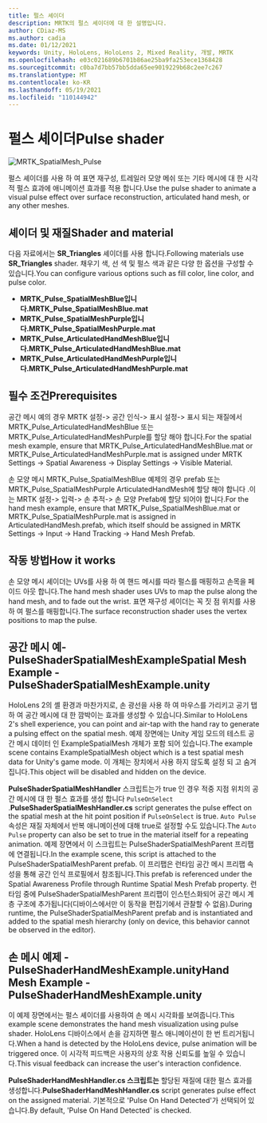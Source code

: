 ```yaml
---
title: 펄스 셰이더
description: MRTK의 펄스 셰이더에 대 한 설명입니다.
author: CDiaz-MS
ms.author: cadia
ms.date: 01/12/2021
keywords: Unity, HoloLens, HoloLens 2, Mixed Reality, 개발, MRTK
ms.openlocfilehash: e03c021689b6701b86ae25ba9fa253ece1368428
ms.sourcegitcommit: c0ba7d7bb57bb5dda65ee9019229b68c2ee7c267
ms.translationtype: MT
ms.contentlocale: ko-KR
ms.lasthandoff: 05/19/2021
ms.locfileid: "110144942"
---
```

# <a name="pulse-shader"></a><span data-ttu-id="ab196-104">펄스 셰이더</span><span class="sxs-lookup"><span data-stu-id="ab196-104">Pulse shader</span></span>

![MRTK_SpatialMesh_Pulse](https://user-images.githubusercontent.com/13754172/68261851-3489e200-fff6-11e9-9f6c-5574a7dd8db7.gif)

<span data-ttu-id="ab196-106">펄스 셰이더를 사용 하 여 표면 재구성, 트레일러 모양 메쉬 또는 기타 메시에 대 한 시각적 펄스 효과에 애니메이션 효과를 적용 합니다.</span><span class="sxs-lookup"><span data-stu-id="ab196-106">Use the pulse shader to animate a visual pulse effect over surface reconstruction, articulated hand mesh, or any other meshes.</span></span>

## <a name="shader-and-material"></a><span data-ttu-id="ab196-107">셰이더 및 재질</span><span class="sxs-lookup"><span data-stu-id="ab196-107">Shader and material</span></span>

<span data-ttu-id="ab196-108">다음 자료에서는 **SR_Triangles** 셰이더를 사용 합니다.</span><span class="sxs-lookup"><span data-stu-id="ab196-108">Following materials use **SR_Triangles** shader.</span></span> <span data-ttu-id="ab196-109">채우기 색, 선 색 및 펄스 색과 같은 다양 한 옵션을 구성할 수 있습니다.</span><span class="sxs-lookup"><span data-stu-id="ab196-109">You can configure various options such as fill color, line color, and pulse color.</span></span>

- <span data-ttu-id="ab196-110">**MRTK_Pulse_SpatialMeshBlue입니다.**</span><span class="sxs-lookup"><span data-stu-id="ab196-110">**MRTK_Pulse_SpatialMeshBlue.mat**</span></span> 
- <span data-ttu-id="ab196-111">**MRTK_Pulse_SpatialMeshPurple입니다.**</span><span class="sxs-lookup"><span data-stu-id="ab196-111">**MRTK_Pulse_SpatialMeshPurple.mat**</span></span> 
- <span data-ttu-id="ab196-112">**MRTK_Pulse_ArticulatedHandMeshBlue입니다.**</span><span class="sxs-lookup"><span data-stu-id="ab196-112">**MRTK_Pulse_ArticulatedHandMeshBlue.mat**</span></span> 
- <span data-ttu-id="ab196-113">**MRTK_Pulse_ArticulatedHandMeshPurple입니다.**</span><span class="sxs-lookup"><span data-stu-id="ab196-113">**MRTK_Pulse_ArticulatedHandMeshPurple.mat**</span></span> 

## <a name="prerequisites"></a><span data-ttu-id="ab196-114">필수 조건</span><span class="sxs-lookup"><span data-stu-id="ab196-114">Prerequisites</span></span>

<span data-ttu-id="ab196-115">공간 메시 예의 경우 MRTK 설정-> 공간 인식-> 표시 설정-> 표시 되는 재질에서 MRTK_Pulse_ArticulatedHandMeshBlue 또는 MRTK_Pulse_ArticulatedHandMeshPurple를 할당 해야 합니다.</span><span class="sxs-lookup"><span data-stu-id="ab196-115">For the spatial mesh example, ensure that MRTK_Pulse_ArticulatedHandMeshBlue.mat or MRTK_Pulse_ArticulatedHandMeshPurple.mat is assigned under MRTK Settings -> Spatial Awareness -> Display Settings -> Visible Material.</span></span>

<span data-ttu-id="ab196-116">손 모양 메시 MRTK_Pulse_SpatialMeshBlue 예제의 경우 prefab 또는 MRTK_Pulse_SpatialMeshPurple ArticulatedHandMesh에 할당 해야 합니다 .이는 MRTK 설정-> 입력-> 손 추적-> 손 모양 Prefab에 할당 되어야 합니다.</span><span class="sxs-lookup"><span data-stu-id="ab196-116">For the hand mesh example, ensure that MRTK_Pulse_SpatialMeshBlue.mat or MRTK_Pulse_SpatialMeshPurple.mat is assigned in ArticulatedHandMesh.prefab, which itself should be assigned in MRTK Settings -> Input -> Hand Tracking -> Hand Mesh Prefab.</span></span>

## <a name="how-it-works"></a><span data-ttu-id="ab196-117">작동 방법</span><span class="sxs-lookup"><span data-stu-id="ab196-117">How it works</span></span>

<span data-ttu-id="ab196-118">손 모양 메시 셰이더는 UVs를 사용 하 여 핸드 메시를 따라 펄스를 매핑하고 손목을 페이드 아웃 합니다.</span><span class="sxs-lookup"><span data-stu-id="ab196-118">The hand mesh shader uses UVs to map the pulse along the hand mesh, and to fade out the wrist.</span></span> <span data-ttu-id="ab196-119">표면 재구성 셰이더는 꼭 짓 점 위치를 사용 하 여 펄스를 매핑합니다.</span><span class="sxs-lookup"><span data-stu-id="ab196-119">The surface reconstruction shader uses the vertex positions to map the pulse.</span></span>

## <a name="spatial-mesh-example---pulseshaderspatialmeshexampleunity"></a><span data-ttu-id="ab196-120">공간 메시 예-PulseShaderSpatialMeshExample</span><span class="sxs-lookup"><span data-stu-id="ab196-120">Spatial Mesh Example - PulseShaderSpatialMeshExample.unity</span></span>

<span data-ttu-id="ab196-121">HoloLens 2의 셸 환경과 마찬가지로, 손 광선을 사용 하 여 마우스를 가리키고 공기 탭 하 여 공간 메시에 대 한 깜박이는 효과를 생성할 수 있습니다.</span><span class="sxs-lookup"><span data-stu-id="ab196-121">Similar to HoloLens 2's shell experience, you can point and air-tap with the hand ray to generate a pulsing effect on the spatial mesh.</span></span> <span data-ttu-id="ab196-122">예제 장면에는 Unity 게임 모드의 테스트 공간 메시 데이터 인 ExampleSpatialMesh 개체가 포함 되어 있습니다.</span><span class="sxs-lookup"><span data-stu-id="ab196-122">The example scene contains ExampleSpatialMesh object which is a test spatial mesh data for Unity's game mode.</span></span> <span data-ttu-id="ab196-123">이 개체는 장치에서 사용 하지 않도록 설정 되 고 숨겨집니다.</span><span class="sxs-lookup"><span data-stu-id="ab196-123">This object will be disabled and hidden on the device.</span></span>

<span data-ttu-id="ab196-124">**PulseShaderSpatialMeshHandler** 스크립트는가 true 인 경우 적중 지점 위치의 공간 메시에 대 한 펄스 효과를 생성 합니다 `PulseOnSelect` .</span><span class="sxs-lookup"><span data-stu-id="ab196-124">**PulseShaderSpatialMeshHandler.cs** script generates the pulse effect on the spatial mesh at the hit point position if `PulseOnSelect` is true.</span></span> <span data-ttu-id="ab196-125">`Auto Pulse`속성은 재질 자체에서 반복 애니메이션에 대해 true로 설정할 수도 있습니다.</span><span class="sxs-lookup"><span data-stu-id="ab196-125">The  `Auto Pulse` property can also be set to true in the material itself for a repeating animation.</span></span>  <span data-ttu-id="ab196-126">예제 장면에서 이 스크립트는 PulseShaderSpatialMeshParent 프리팹에 연결됩니다.</span><span class="sxs-lookup"><span data-stu-id="ab196-126">In the example scene, this script is attached to the PulseShaderSpatialMeshParent prefab.</span></span>  <span data-ttu-id="ab196-127">이 프리팹은 런타임 공간 메시 프리팹 속성을 통해 공간 인식 프로필에서 참조됩니다.</span><span class="sxs-lookup"><span data-stu-id="ab196-127">This prefab is referenced under the Spatial Awareness Profile through Runtime Spatial Mesh Prefab property.</span></span> <span data-ttu-id="ab196-128">런타임 중에 PulseShaderSpatialMeshParent 프리팹이 인스턴스화되어 공간 메시 계층 구조에 추가됩니다(디바이스에서만 이 동작을 편집기에서 관찰할 수 없음).</span><span class="sxs-lookup"><span data-stu-id="ab196-128">During runtime, the PulseShaderSpatialMeshParent prefab and is instantiated and added to the spatial mesh hierarchy (only on device, this behavior cannot be observed in the editor).</span></span>

## <a name="hand-mesh-example---pulseshaderhandmeshexampleunity"></a><span data-ttu-id="ab196-129">손 메시 예제 - PulseShaderHandMeshExample.unity</span><span class="sxs-lookup"><span data-stu-id="ab196-129">Hand Mesh Example - PulseShaderHandMeshExample.unity</span></span>

<span data-ttu-id="ab196-130">이 예제 장면에서는 펄스 셰이더를 사용하여 손 메시 시각화를 보여줍니다.</span><span class="sxs-lookup"><span data-stu-id="ab196-130">This example scene demonstrates the hand mesh visualization using pulse shader.</span></span> <span data-ttu-id="ab196-131">HoloLens 디바이스에서 손을 감지하면 펄스 애니메이션이 한 번 트리거됩니다.</span><span class="sxs-lookup"><span data-stu-id="ab196-131">When a hand is detected by the HoloLens device, pulse animation will be triggered once.</span></span> <span data-ttu-id="ab196-132">이 시각적 피드백은 사용자의 상호 작용 신뢰도를 높일 수 있습니다.</span><span class="sxs-lookup"><span data-stu-id="ab196-132">This visual feedback can increase the user's interaction confidence.</span></span> 

<span data-ttu-id="ab196-133">**PulseShaderHandMeshHandler.cs 스크립트는** 할당된 재질에 대한 펄스 효과를 생성합니다.</span><span class="sxs-lookup"><span data-stu-id="ab196-133">**PulseShaderHandMeshHandler.cs** script generates pulse effect on the assigned material.</span></span> <span data-ttu-id="ab196-134">기본적으로 'Pulse On Hand Detected'가 선택되어 있습니다.</span><span class="sxs-lookup"><span data-stu-id="ab196-134">By default, 'Pulse On Hand Detected' is checked.</span></span>
